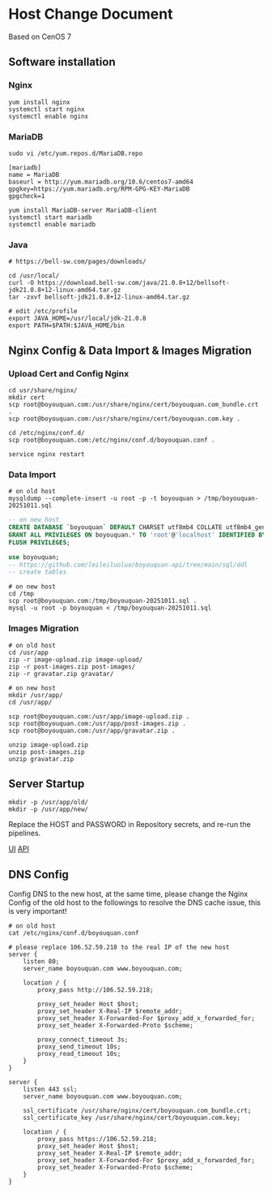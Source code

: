 # Host Change Document

Based on CenOS 7

## Software installation

### Nginx

```shell
yum install nginx
systemctl start nginx
systemctl enable nginx
```

### MariaDB

```shell
sudo vi /etc/yum.repos.d/MariaDB.repo
```

```text
[mariadb]
name = MariaDB
baseurl = http://yum.mariadb.org/10.6/centos7-amd64
gpgkey=https://yum.mariadb.org/RPM-GPG-KEY-MariaDB
gpgcheck=1
```

```shell
yum install MariaDB-server MariaDB-client
systemctl start mariadb
systemctl enable mariadb
```

### Java

```shell
# https://bell-sw.com/pages/downloads/

cd /usr/local/
curl -O https://download.bell-sw.com/java/21.0.8+12/bellsoft-jdk21.0.8+12-linux-amd64.tar.gz
tar -zxvf bellsoft-jdk21.0.8+12-linux-amd64.tar.gz
```

```text
# edit /etc/profile
export JAVA_HOME=/usr/local/jdk-21.0.8
export PATH=$PATH:$JAVA_HOME/bin
```

## Nginx Config & Data Import & Images Migration

### Upload Cert and Config Nginx

```shell
cd usr/share/nginx/
mkdir cert
scp root@boyouquan.com:/usr/share/nginx/cert/boyouquan.com_bundle.crt .
scp root@boyouquan.com:/usr/share/nginx/cert/boyouquan.com.key .

cd /etc/nginx/conf.d/
scp root@boyouquan.com:/etc/nginx/conf.d/boyouquan.conf .

service nginx restart
```

### Data Import

```shell
# on old host
mysqldump --complete-insert -u root -p -t boyouquan > /tmp/boyouquan-20251011.sql
```

```sql
-- on new host
CREATE DATABASE `boyouquan` DEFAULT CHARSET utf8mb4 COLLATE utf8mb4_general_ci;
GRANT ALL PRIVILEGES ON boyouquan.* TO 'root'@'localhost' IDENTIFIED BY 'your_password';
FLUSH PRIVILEGES;

use boyouquan;
-- https://github.com/leileiluoluo/boyouquan-api/tree/main/sql/ddl
-- create tables
```

```shell
# on new host
cd /tmp
scp root@boyouquan.com:/tmp/boyouquan-20251011.sql .
mysql -u root -p boyouquan < /tmp/boyouquan-20251011.sql
```

### Images Migration

```shell
# on old host
cd /usr/app
zip -r image-upload.zip image-upload/
zip -r post-images.zip post-images/
zip -r gravatar.zip gravatar/
```

```shell
# on new host
mkdir /usr/app/
cd /usr/app/

scp root@boyouquan.com:/usr/app/image-upload.zip .
scp root@boyouquan.com:/usr/app/post-images.zip .
scp root@boyouquan.com:/usr/app/gravatar.zip .

unzip image-upload.zip
unzip post-images.zip
unzip gravatar.zip
```

## Server Startup

```shell
mkdir -p /usr/app/old/
mkdir -p /usr/app/new/
```

Replace the HOST and PASSWORD in Repository secrets, and re-run the pipelines.

[UI](https://github.com/leileiluoluo/boyouquan-ui)
[API](https://github.com/leileiluoluo/boyouquan-api)

## DNS Config

Config DNS to the new host, at the same time, please change the Nginx Config of the old host to the followings to resolve the DNS cache issue, this is very important!

```shell
# on old host
cat /etc/nginx/conf.d/boyouquan.conf
```

```text
# please replace 106.52.59.218 to the real IP of the new host
server {
    listen 80;
    server_name boyouquan.com www.boyouquan.com;

    location / {
        proxy_pass http://106.52.59.218;

        proxy_set_header Host $host;
        proxy_set_header X-Real-IP $remote_addr;
        proxy_set_header X-Forwarded-For $proxy_add_x_forwarded_for;
        proxy_set_header X-Forwarded-Proto $scheme;

        proxy_connect_timeout 3s;
        proxy_send_timeout 10s;
        proxy_read_timeout 10s;
    }
}

server {
    listen 443 ssl;
    server_name boyouquan.com www.boyouquan.com;

    ssl_certificate /usr/share/nginx/cert/boyouquan.com_bundle.crt;
    ssl_certificate_key /usr/share/nginx/cert/boyouquan.com.key;

    location / {
        proxy_pass https://106.52.59.218;
        proxy_set_header Host $host;
        proxy_set_header X-Real-IP $remote_addr;
        proxy_set_header X-Forwarded-For $proxy_add_x_forwarded_for;
        proxy_set_header X-Forwarded-Proto $scheme;
    }
}
```
